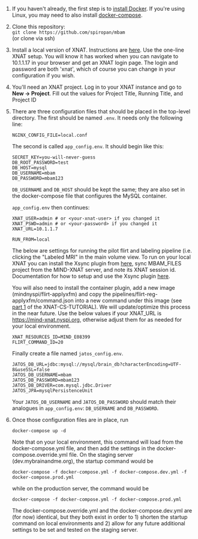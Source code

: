 1. If you haven't already, the first step is to [install Docker](https://docs.docker.com/install/). If you're using Linux,
you may need to also install [docker-compose](https://docs.docker.com/compose/install/).

2. Clone this repository:  
`git clone https://github.com/spiropan/mbam`  
(or clone via ssh)

3. Install a local version of XNAT.  Instructions are [here](https://wiki.xnat.org/display/XNAT17/Running+XNAT+in+a+Vagrant+Virtual+Machine).  Use the one-line XNAT setup.  You will know it has worked when you can navigate to 10.1.1.17 in your browser and get an XNAT login page.  The login and password are both 'xnat', which of course you can change in your configuration if you wish.

4. You'll need an XNAT project.  Log in to your XNAT instance and go to **New -> Project**.  Fill out the values for Project Title, Running Title, and Project ID

5. There are three configuration files that should be placed in the top-level directory.  The first should be named `.env`.  It needs only the following line:  

   `NGINX_CONFIG_FILE=local.conf`

   The second is called `app_config.env`.  It should begin like this:

   ```
   SECRET_KEY=you-will-never-guess
   DB_ROOT_PASSWORD=test
   DB_HOST=mysql
   DB_USERNAME=mbam
   DB_PASSWORD=mbam123
   ```

   `DB_USERNAME` and `DB_HOST` should be kept the same; they are also set in the docker-compose file that configures the MySQL container.

   `app_config.env` then continues:

   ```
   XNAT_USER=admin # or <your-xnat-user> if you changed it
   XNAT_PSWD=admin # or <your-password> if you changed it
   XNAT_URL=10.1.1.7

   RUN_FROM=local
   ````
   The below are settings for running the pilot flirt and labeling pipeline (i.e. clicking the "Labeled MRI" in the main volume view. To run on your local XNAT you can install the Xsync plugin from [here](https://download.xnat.org/), sync MBAM_FILES project from the MIND-XNAT server, and note its XNAT session id. Documentation for how to setup and use the Xsync plugin [here](https://wiki.xnat.org/pages/viewpage.action?pageId=51642418).

   You will also need to install the container plugin, add a new image (mindnyspi/flirt-applyxfm) and copy the pipelines/flirt-reg-applyxfm/command.json into a new command under this image (see [part 1](https://github.com/MIND-NYSPI/xnat-cs-tutorial/blob/master/tutorial_part1.md) of the XNAT-CS-TUTORIAL). We will update/optimize this process in the near future. Use the below values if your XNAT_URL is https://mind-xnat.nyspi.org, otherwise adjust them for as needed for your local environment.

   ```
   XNAT_RESOURCES_ID=MIND_E08399
   FLIRT_COMMAND_ID=20
   ```

   Finally create a file named `jatos_config.env`.

   ```
   JATOS_DB_URL=jdbc:mysql://mysql/brain_db?characterEncoding=UTF-8&useSSL=false
   JATOS_DB_USERNAME=mbam
   JATOS_DB_PASSWORD=mbam123
   JATOS_DB_DRIVER=com.mysql.jdbc.Driver
   JATOS_JPA=mysqlPersistenceUnit
   ```

   Your `JATOS_DB_USERNAME` and `JATOS_DB_PASSWORD` should match their analogues in `app_config.env`: `DB_USERNAME` and `DB_PASSWORD`.

6. Once those configuration files are in place, run

   `docker-compose up -d`

   Note that on your local environment, this command will load from the docker-compose.yml file, and then add the settings in the docker-compose.override.yml file.
   On the staging server (dev.mybrainandme.org), the startup command would be

   `docker-compose -f docker-compose.yml -f docker-compose.dev.yml -f docker-compose.prod.yml`

   while on the production server, the command would be

   `docker-compose -f docker-compose.yml -f docker-compose.prod.yml`

   The docker-compose.override.yml and the docker-compose.dev.yml are (for now) identical, but they both exist in order to 1) shorten the startup command on
   local environments and 2) allow for any future additional settings to be set and tested on the staging server.
